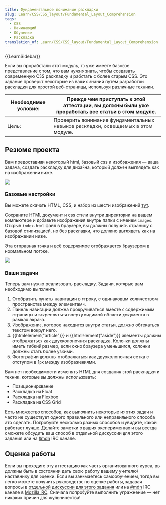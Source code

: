 ```yaml
---
title: Фундаментальное понимание раскладки
slug: Learn/CSS/CSS_layout/Fundamental_Layout_Comprehension
tags:
  - CSS
  - Начинающий
  - Обучение
  - Раскладка
translation_of: Learn/CSS/CSS_layout/Fundamental_Layout_Comprehension
---
```

{{LearnSidebar}}

Если вы проработали этот модуль, то уже имеете базовое представление о том, что вам нужно знать, чтобы создавать современную CSS раскладку и работать с более старым CSS. Это задание проверит некоторые из ваших знаний путём разработки раскладки для простой веб-страницы, используя различные техники.

| Необходимое условие: | Прежде чем приступать к этой аттестации, вы должны были уже проработать все статьи в этом модуле. |
| -------------------- | ------------------------------------------------------------------------------------------------- |
| Цель:                | Проверить понимание фундаментальных навыков раскладки, освещаемых в этом модуле.                  |

## Резюме проекта

Вам предоставили некоторый html, базовый css и изображения — ваша задача, создать раскладку для дизайна, который должен выглядеть как на изображении ниже.

![](https://mdn.mozillademos.org/files/16076/layout-task-complete.png)

### Базовые настройки

Вы можете скачать HTML, CSS, и набор из шести изображений [тут](https://github.com/mdn/learning-area/tree/master/css/css-layout/fundamental-layout-comprehension).

Сохраните HTML документ и css стили внутри директории на вашем компьютере и добавьте изображения внутрь папки с именем `images`. Открыв `index.html` файл в браузере, вы должны получить страницу с базовой стилизацией, но без раскладки, что должно выглядеть как на изображении ниже.

Эта отправная точка и всё содержимое отображается браузером в нормальном потоке.

![](https://mdn.mozillademos.org/files/16075/layout-task-start.png)

### Ваши задачи

Теперь вам нужно реализовать раскладку. Задачи, которые вам необходимо выполнить:

1. Отобразить пункты навигации в строку, с одинаковым количеством пространства между элементами.
2. Панель навигации должна прокручиваться вместе с содержимым страницы и закрепляться вверху видимой области документа в рамках экрана.
3. Изображение, которое находится внутри статьи, должно обтекаться текстом вокруг него.
4. {{htmlelement("article")}} и {{htmlelement("aside")}} элементы должны отображаться как двухколоночная раскладка. Колонки должны иметь гибкий размер, если окно браузера уменьшится, колонки должны стать более узкими.
5. Фотографии должны отображаться как двухколоночная сетка с отступом в 1px между изображениями.

Вам нет необходимости изменять HTML для создания этой раскладки и техник, которые вы должны использовать:

- Позиционирование
- Раскладка на Float
- Раскладка на Flexbox
- Раскладка на CSS Grid

Есть множество способов, как выполнить некоторые из этих задач и часто не существует одного правильного или неправильного способа это сделать. Попробуйте несколько разных способов и увидите, какой работает лучше. Делайте заметки о ваших экспериментах и вы всегда сможете обсудить ваш способ в отдельной дискуссии для этого задания или на [#mdn](irc://irc.mozilla.org/mdn) IRC канале.

## Оценка работы

Если вы проходите эту аттестацию как часть организованного курса, вы должны быть в состоянии дать свою работу вашему учителю/наставнику для оценки. Если вы занимаетесь самообучением, тогда вы легко можете получить руководство по оценке работы, задавая вопросы в [отдельной дискуссии для этого задания](https://discourse.mozilla.org/t/fundamental-layout-comprehension-assessment/29982) или на [#mdn](irc://irc.mozilla.org/mdn) IRC канале в [Mozilla IRC](https://wiki.mozilla.org/IRC). Сначала попробуйте выполнить упражнение — нет никаких причин для жульничества!
